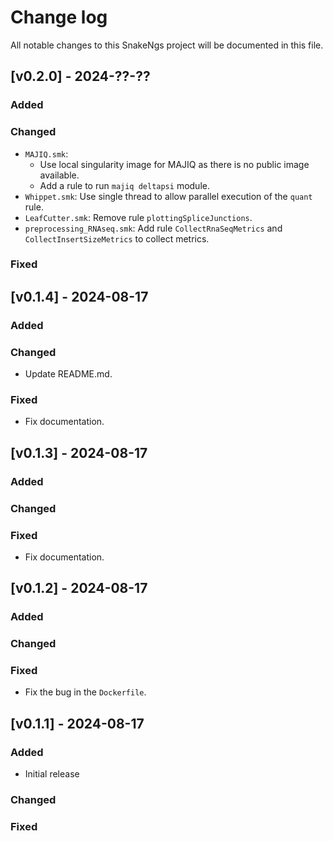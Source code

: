 # Change log

All notable changes to this SnakeNgs project will be documented in this file.

## [v0.2.0] - 2024-??-??

### Added

### Changed

- `MAJIQ.smk`:
  - Use local singularity image for MAJIQ as there is no public image available.
  - Add a rule to run `majiq deltapsi` module.
- `Whippet.smk`: Use single thread to allow parallel execution of the `quant` rule.
- `LeafCutter.smk`: Remove rule `plottingSpliceJunctions`.
- `preprocessing_RNAseq.smk`: Add rule `CollectRnaSeqMetrics` and `CollectInsertSizeMetrics` to collect metrics.

### Fixed

## [v0.1.4] - 2024-08-17

### Added

### Changed

- Update README.md.

### Fixed

- Fix documentation.

## [v0.1.3] - 2024-08-17

### Added

### Changed

### Fixed

- Fix documentation.

## [v0.1.2] - 2024-08-17

### Added

### Changed

### Fixed

- Fix the bug in the `Dockerfile`.

## [v0.1.1] - 2024-08-17

### Added

- Initial release

### Changed

### Fixed
